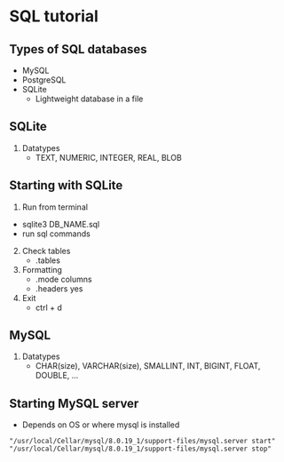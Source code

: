 # SQL tutorial 

## Types of SQL databases
- MySQL
- PostgreSQL
- SQLite
  - Lightweight database in a file


## SQLite
1. Datatypes
    - TEXT, NUMERIC, INTEGER, REAL, BLOB

## Starting with SQLite
1. Run from terminal
  - sqlite3 DB_NAME.sql
  - run sql commands
2. Check tables
   - .tables
3. Formatting
   - .mode columns
   - .headers yes
4. Exit
   - ctrl + d

## MySQL
1. Datatypes
    - CHAR(size), VARCHAR(size), SMALLINT, INT, BIGINT, FLOAT, DOUBLE, ... 


## Starting MySQL server
- Depends on OS or where mysql is installed
```
"/usr/local/Cellar/mysql/8.0.19_1/support-files/mysql.server start"
"/usr/local/Cellar/mysql/8.0.19_1/support-files/mysql.server stop"
```


